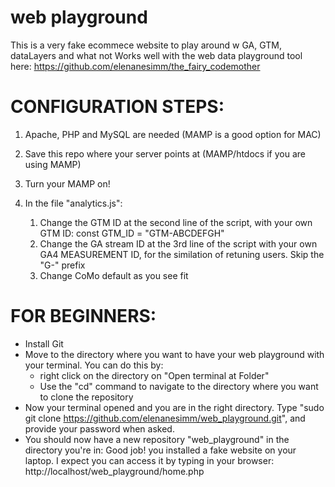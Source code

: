# web playground
This is a very fake ecommece website to play around w GA, GTM, dataLayers and what not
Works well with the web data playground tool here: https://github.com/elenanesimm/the_fairy_codemother

# CONFIGURATION STEPS:

1) Apache, PHP and MySQL are needed (MAMP is a good option for MAC)

2) Save this repo where your server points at (MAMP/htdocs if you are using MAMP)

3) Turn your MAMP on!

4) In the file "analytics.js":
	1) Change the GTM ID at the second line of the script, with your own GTM ID: const GTM_ID = "GTM-ABCDEFGH"
	2) Change the GA stream ID at the 3rd line of the script with your own GA4 MEASUREMENT ID, for the similation of retuning users.
	Skip the "G-" prefix
	2) Change CoMo default as you see fit

# FOR BEGINNERS:

- Install Git
- Move to the directory where you want to have your web playground with your terminal.
	You can do this by: 
	- right click on the directory on "Open terminal at Folder"
	- Use the "cd" command to navigate to the directory where you want to clone the repository
- Now your terminal opened and you are in the right directory. 
	Type "sudo git clone https://github.com/elenanesimm/web_playground.git", and provide your password when asked.
- You should now have a new repository "web_playground" in the directory you're in: Good job! you installed a fake website on your laptop. I expect you can access it by typing in your browser: http://localhost/web_playground/home.php
